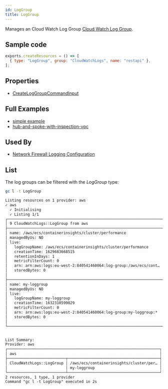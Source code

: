 ```yaml
---
id: LogGroup
title: LogGroup
---
```


Manages an Cloud Watch Log Group [Cloud Watch Log Group](https://console.aws.amazon.com/cloudwatch/home?#logsV2:log-groups).

## Sample code

```js
exports.createResources = () => [
  { type: "LogGroup", group: "CloudWatchLogs", name: "restapi" },
];
```

## Properties

- [CreateLogGroupCommandInput](https://docs.aws.amazon.com/AWSJavaScriptSDK/v3/latest/clients/client-cloudwatch-logs/interfaces/createloggroupcommandinput.html)

## Full Examples

- [simple example](https://github.com/grucloud/grucloud/tree/main/examples/aws/CloudWatchLogs/logs)
- [hub-and-spoke-with-inspection-vpc](https://github.com/grucloud/grucloud/blob/main/examples/aws/EC2/hub-and-spoke-with-inspection-vpc)

## Used By

- [Network Firewall Logging Configuration](../NetworkFirewall/LoggingConfiguration.md)

## List

The log groups can be filtered with the _LogGroup_ type:

```sh
gc l -t LogGroup
```

```txt
Listing resources on 1 provider: aws
✓ aws
  ✓ Initialising
  ✓ Listing 1/1
┌─────────────────────────────────────────────────────────────────────┐
│ 9 CloudWatchLogs::LogGroup from aws                                 │
├─────────────────────────────────────────────────────────────────────┤
│ name: /aws/ecs/containerinsights/cluster/performance                │
│ managedByUs: NO                                                     │
│ live:                                                               │
│   logGroupName: /aws/ecs/containerinsights/cluster/performance      │
│   creationTime: 1629683668515                                       │
│   retentionInDays: 1                                                │
│   metricFilterCount: 0                                              │
│   arn: arn:aws:logs:eu-west-2:840541460064:log-group:/aws/ecs/cont… │
│   storedBytes: 0                                                    │
│                                                                     │
├─────────────────────────────────────────────────────────────────────┤
│ name: my-loggroup                                                   │
│ managedByUs: NO                                                     │
│ live:                                                               │
│   logGroupName: my-loggroup                                         │
│   creationTime: 1632310599029                                       │
│   metricFilterCount: 0                                              │
│   arn: arn:aws:logs:eu-west-2:840541460064:log-group:my-loggroup:*  │
│   storedBytes: 0                                                    │
│                                                                     │
└─────────────────────────────────────────────────────────────────────┘


List Summary:
Provider: aws
┌────────────────────────────────────────────────────────────────────┐
│ aws                                                                │
├──────────────────────────┬─────────────────────────────────────────┤
│ CloudWatchLogs::LogGroup │ /aws/ecs/containerinsights/cluster/per… │
│                          │ my-loggroup                             │
└──────────────────────────┴─────────────────────────────────────────┘
2 resources, 1 type, 1 provider
Command "gc l -t LogGroup" executed in 2s
```
